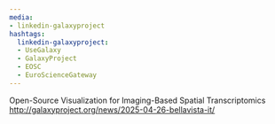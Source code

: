 ```yaml
---
media:
- linkedin-galaxyproject
hashtags:
  linkedin-galaxyproject:
  - UseGalaxy
  - GalaxyProject
  - EOSC
  - EuroScienceGateway
---
```

Open-Source Visualization for Imaging-Based Spatial Transcriptomics
http://galaxyproject.org/news/2025-04-26-bellavista-it/